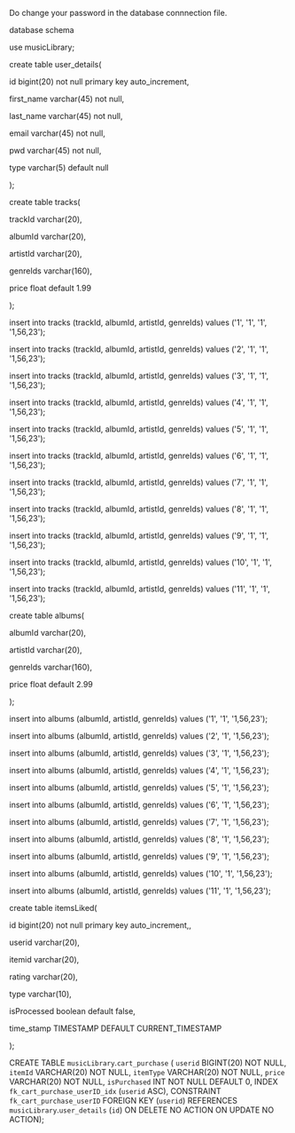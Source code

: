Do change your password in the database connnection file.





database schema





use musicLibrary;





create table user_details(


id bigint(20) not null primary key auto_increment,


first_name varchar(45) not null,


last_name varchar(45) not null,


email varchar(45) not null,


pwd  varchar(45) not null,


type varchar(5) default null 


);








create table tracks(


trackId varchar(20),


albumId varchar(20),


artistId varchar(20),


genreIds varchar(160),


price float default 1.99


);








insert into tracks (trackId, albumId, artistId, genreIds) values ('1', '1', '1', '1,56,23');


insert into tracks (trackId, albumId, artistId, genreIds) values ('2', '1', '1', '1,56,23');


insert into tracks (trackId, albumId, artistId, genreIds) values ('3', '1', '1', '1,56,23');


insert into tracks (trackId, albumId, artistId, genreIds) values ('4', '1', '1', '1,56,23');


insert into tracks (trackId, albumId, artistId, genreIds) values ('5', '1', '1', '1,56,23');


insert into tracks (trackId, albumId, artistId, genreIds) values ('6', '1', '1', '1,56,23');


insert into tracks (trackId, albumId, artistId, genreIds) values ('7', '1', '1', '1,56,23');


insert into tracks (trackId, albumId, artistId, genreIds) values ('8', '1', '1', '1,56,23');


insert into tracks (trackId, albumId, artistId, genreIds) values ('9', '1', '1', '1,56,23');


insert into tracks (trackId, albumId, artistId, genreIds) values ('10', '1', '1', '1,56,23');


insert into tracks (trackId, albumId, artistId, genreIds) values ('11', '1', '1', '1,56,23');





create table albums(


albumId varchar(20),


artistId varchar(20),


genreIds varchar(160),


price float default 2.99


);





insert into albums (albumId, artistId, genreIds) values ('1', '1', '1,56,23');


insert into albums (albumId, artistId, genreIds) values ('2', '1', '1,56,23');


insert into albums (albumId, artistId, genreIds) values ('3', '1', '1,56,23');


insert into albums (albumId, artistId, genreIds) values ('4', '1', '1,56,23');


insert into albums (albumId, artistId, genreIds) values ('5', '1', '1,56,23');


insert into albums (albumId, artistId, genreIds) values ('6', '1', '1,56,23');


insert into albums (albumId, artistId, genreIds) values ('7', '1', '1,56,23');


insert into albums (albumId, artistId, genreIds) values ('8', '1', '1,56,23');


insert into albums (albumId, artistId, genreIds) values ('9', '1', '1,56,23');


insert into albums (albumId, artistId, genreIds) values ('10', '1', '1,56,23');


insert into albums (albumId, artistId, genreIds) values ('11', '1', '1,56,23');

create table itemsLiked(


id bigint(20)  not null  primary key auto_increment,,


userid varchar(20),


itemid varchar(20),


rating  varchar(20),


type varchar(10),


isProcessed boolean default false,


time_stamp TIMESTAMP DEFAULT CURRENT_TIMESTAMP


);


CREATE TABLE `musicLibrary`.`cart_purchase` (
  `userid` BIGINT(20) NOT NULL,
  `itemId` VARCHAR(20) NOT NULL,
  `itemType` VARCHAR(20) NOT NULL,
  `price` VARCHAR(20) NOT NULL,
  `isPurchased` INT NOT NULL DEFAULT 0,
  INDEX `fk_cart_purchase_userID_idx` (`userid` ASC),
  CONSTRAINT `fk_cart_purchase_userID`
    FOREIGN KEY (`userid`)
    REFERENCES `musicLibrary`.`user_details` (`id`)
    ON DELETE NO ACTION
    ON UPDATE NO ACTION);
    
